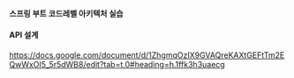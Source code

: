 #### 스프링 부트 코드레벨 아키텍처 실습


#### API 설계 

https://docs.google.com/document/d/1ZhgmqOzIX9GVAQreKAXtGEFtTm2EQwWxOI5_5r5dWB8/edit?tab=t.0#heading=h.1ffk3h3uaecg 

